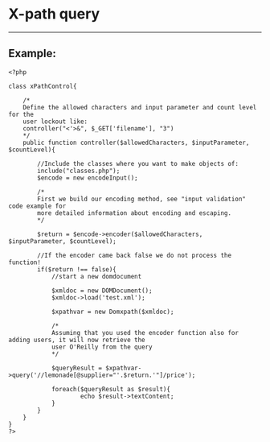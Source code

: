 # X-path query
-------

## Example:

	
    <?php

	class xPathControl{ 	

		/*
		Define the allowed characters and input parameter and count level for the
		user lockout like:
		controller("<'>&", $_GET['filename'], "3")
		*/
		public function controller($allowedCharacters, $inputParameter, $countLevel){

			//Include the classes where you want to make objects of:		
			include("classes.php");
			$encode = new encodeInput();

			/*
			First we build our encoding method, see "input validation" code example for
			more detailed information about encoding and escaping.
			*/

			$return = $encode->encoder($allowedCharacters, $inputParameter, $countLevel);

			//If the encoder came back false we do not process the function!
			if($return !== false){
				//start a new domdocument

				$xmldoc = new DOMDocument();
				$xmldoc->load('test.xml');

				$xpathvar = new Domxpath($xmldoc);

				/*
				Assuming that you used the encoder function also for adding users, it will now retrieve the
				user O'Reilly from the query
				*/

				$queryResult = $xpathvar->query('//lemonade[@supplier="'.$return.'"]/price');

				foreach($queryResult as $result){
						echo $result->textContent;
				}
			}
		}
	}
    ?>

